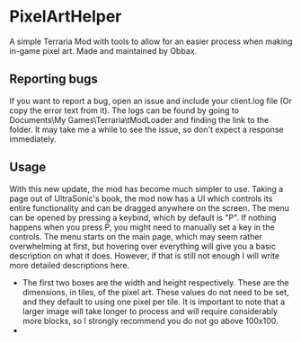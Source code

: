 # PixelArtHelper
A simple Terraria Mod with tools to allow for an easier process when making in-game pixel art. Made and maintained by Obbax.
## Reporting bugs
If you want to report a bug, open an issue and include your client.log file (Or copy the error text from it). 
The logs can be found by going to Documents\My Games\Terraria\tModLoader and finding the link to the folder.
It may take me a while to see the issue, so don't expect a response immediately.
## Usage
With this new update, the mod has become much simpler to use. Taking a page out of UltraSonic's book, the mod now has a UI which controls its entire functionality and can be dragged anywhere on the screen.
The menu can be opened by pressing a keybind, which by default is "P". If nothing happens when you press P, you might need to manually set a key in the controls.
The menu starts on the main page, which may seem rather overwhelming at first, but hovering over everything will give you a basic description on what it does. 
However, if that is still not enough I will write more detailed descriptions here.

* The first two boxes are the width and height respectively. These are the dimensions, in tiles, of the pixel art. These values do not need to be set, and they default to using one pixel per tile.
It is important to note that a larger image will take longer to process and will require considerably more blocks, so I strongly recommend you do not go above 100x100.
* 
